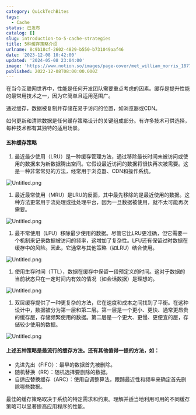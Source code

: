 ```yaml
---
category: QuickTechBites
tags:
  - Cache
status: 已发布
catalog: []
slug: introduction-to-5-cache-strategies
title: 5种缓存策略介绍
urlname: 8c9b18cf-2602-4829-b550-b731049aaf46
date: '2023-12-08 10:42:00'
updated: '2024-05-08 23:04:00'
image: 'https://www.notion.so/images/page-cover/met_william_morris_1877_willow.jpg'
published: 2022-12-08T08:00:00.000Z
---
```


在当今互联网世界中，性能是任何开发团队需要重点考虑的因素。缓存是提升性能的最常用技术之一，因为它简单且适用范围广。


通过缓存，数据被复制并存储在易于访问的位置，如浏览器或CDN。


如何更新和清除数据是任何缓存策略设计的关键组成部分。有许多技术可供选择，每种技术都有其独特的适用场景。


#### 五种缓存策略

1. 最近最少使用（LRU）是一种缓存管理方法，通过移除最长时间未被访问或使用的数据来为新数据腾出空间。它假设最近访问的数据将很快再次被需要。这是一种非常常见的方法，经常用于浏览器、CDN和操作系统。

![Untitled.png](https://prod-files-secure.s3.us-west-2.amazonaws.com/5d24fe63-e567-4804-86f9-9fdc62e13082/74494354-3dc7-4fc2-be3e-7e15913b3f24/Untitled.png?X-Amz-Algorithm=AWS4-HMAC-SHA256&X-Amz-Content-Sha256=UNSIGNED-PAYLOAD&X-Amz-Credential=ASIAZI2LB466VK3XBUVG%2F20250306%2Fus-west-2%2Fs3%2Faws4_request&X-Amz-Date=20250306T213437Z&X-Amz-Expires=3600&X-Amz-Security-Token=IQoJb3JpZ2luX2VjEOr%2F%2F%2F%2F%2F%2F%2F%2F%2F%2FwEaCXVzLXdlc3QtMiJIMEYCIQD%2FkejX9Ny7dM9SfAEz%2FYE%2FTbA92aesayLJTtKukEWhswIhAMDvvrCwMTxlqQQ6Nu%2F4XpLvWJbmXlnEElcaeozxlYnNKv8DCDMQABoMNjM3NDIzMTgzODA1IgzvM%2F%2FCnU6xQmVzpToq3AN0Qi9piezg3JDIfwbGqLtj%2FnpK8354HRrD0oo9CIul6Owe%2BVkpbSFnrN2wL43XJZ7GYpXZeFMRrgpCi36J6nYIdyCgFgmKFq%2FlQX74idKVgKFWUgRaQqUHgj3ifaW6ZZGPaUEkEdVOb7gin8%2FDLg4zRGA3CflilwWVB76kAhuXnGLw013ENUQaglSlHMBsLW35le6T8SpLqnOs%2BG3JqryIJ1Ggtw8jTEsFltjIZAZkDGBykBsi1M7P9%2FvLHT%2BJDTygttPFFRZzONaCatGczAFB6C1BRyPkdR9mYI3m11PJinw1ozplPLzUj0r9I%2FQq0pBZuxt%2BfGHni67I9V%2BV6bIi6oRfpk8ltyd90tIjAQWGGll%2FPtlKxfpNAyWmcIXPxKQcaq4a4%2FAYl5a9syaO2X7mBav%2BBBJbEi7yhAk%2BX9nLuBTNyTiwhnBMJcCowzULr5qLBAej3ujpU2DMRZ%2B8XvsPM1jKv6AkLqZAnQpq8FMICcWwFqM4iej%2BYH7J8k4zFcQQ%2FB1E127zbjMiLxtJPK4PWDjU%2FDjFJTaOfhR8aFGuhaxTAUIxf19FFGZtZDQcIMhSJHn%2BqO4u3PnGnCfls7Ax2lzlCEGyh5u0L23Ii%2BHJ8d1vOcJWIrA4npIVGzDuzKe%2BBjqkAdpPHMCUUsyNYmWcr0q%2Flp%2BfGuNoiGZ1FXu5lvqrQca3GzHlCwrRf8nI6Ty8XN0n1pYjBHQTyPhrMJI7dWFUJLawKSgyinZuZH7tSWMc5XB2oWfaC6EB%2FGymk5yOqEkluqjqdmOche%2B6ee%2FOzlCLTXSOUPgYah6nelL0sSDMBcxol0txzAt9eh4%2FQXvdnw1tQLSIy3IJC2hE5UoNUQKmq6MwuuNP&X-Amz-Signature=a82078abda0380d1c5acf1c9ba09fa1b599fe3feb30fcf6ec8967d916f674eb5&X-Amz-SignedHeaders=host&x-id=GetObject)

1. 最近最常使用（MRU）是LRU的反面，其中最先移除的是最近使用的数据。这种方法更常用于流处理或批处理平台，因为一旦数据被使用，就不太可能再次需要。

![Untitled.png](https://prod-files-secure.s3.us-west-2.amazonaws.com/5d24fe63-e567-4804-86f9-9fdc62e13082/9394e615-e149-4cd8-9a1b-e3c39cda8184/Untitled.png?X-Amz-Algorithm=AWS4-HMAC-SHA256&X-Amz-Content-Sha256=UNSIGNED-PAYLOAD&X-Amz-Credential=ASIAZI2LB466VK3XBUVG%2F20250306%2Fus-west-2%2Fs3%2Faws4_request&X-Amz-Date=20250306T213437Z&X-Amz-Expires=3600&X-Amz-Security-Token=IQoJb3JpZ2luX2VjEOr%2F%2F%2F%2F%2F%2F%2F%2F%2F%2FwEaCXVzLXdlc3QtMiJIMEYCIQD%2FkejX9Ny7dM9SfAEz%2FYE%2FTbA92aesayLJTtKukEWhswIhAMDvvrCwMTxlqQQ6Nu%2F4XpLvWJbmXlnEElcaeozxlYnNKv8DCDMQABoMNjM3NDIzMTgzODA1IgzvM%2F%2FCnU6xQmVzpToq3AN0Qi9piezg3JDIfwbGqLtj%2FnpK8354HRrD0oo9CIul6Owe%2BVkpbSFnrN2wL43XJZ7GYpXZeFMRrgpCi36J6nYIdyCgFgmKFq%2FlQX74idKVgKFWUgRaQqUHgj3ifaW6ZZGPaUEkEdVOb7gin8%2FDLg4zRGA3CflilwWVB76kAhuXnGLw013ENUQaglSlHMBsLW35le6T8SpLqnOs%2BG3JqryIJ1Ggtw8jTEsFltjIZAZkDGBykBsi1M7P9%2FvLHT%2BJDTygttPFFRZzONaCatGczAFB6C1BRyPkdR9mYI3m11PJinw1ozplPLzUj0r9I%2FQq0pBZuxt%2BfGHni67I9V%2BV6bIi6oRfpk8ltyd90tIjAQWGGll%2FPtlKxfpNAyWmcIXPxKQcaq4a4%2FAYl5a9syaO2X7mBav%2BBBJbEi7yhAk%2BX9nLuBTNyTiwhnBMJcCowzULr5qLBAej3ujpU2DMRZ%2B8XvsPM1jKv6AkLqZAnQpq8FMICcWwFqM4iej%2BYH7J8k4zFcQQ%2FB1E127zbjMiLxtJPK4PWDjU%2FDjFJTaOfhR8aFGuhaxTAUIxf19FFGZtZDQcIMhSJHn%2BqO4u3PnGnCfls7Ax2lzlCEGyh5u0L23Ii%2BHJ8d1vOcJWIrA4npIVGzDuzKe%2BBjqkAdpPHMCUUsyNYmWcr0q%2Flp%2BfGuNoiGZ1FXu5lvqrQca3GzHlCwrRf8nI6Ty8XN0n1pYjBHQTyPhrMJI7dWFUJLawKSgyinZuZH7tSWMc5XB2oWfaC6EB%2FGymk5yOqEkluqjqdmOche%2B6ee%2FOzlCLTXSOUPgYah6nelL0sSDMBcxol0txzAt9eh4%2FQXvdnw1tQLSIy3IJC2hE5UoNUQKmq6MwuuNP&X-Amz-Signature=ffa7ba8a4f6c7f778eeeaf8d0f901be4e47a10007ddfa428eca8b788ed6ec11b&X-Amz-SignedHeaders=host&x-id=GetObject)

1. 最不常使用（LFU）移除最少使用的数据。尽管它比LRU更准确，但它需要一个机制来记录数据被访问的频率，这增加了复杂性。LFU还有保留过时数据在缓存中的风险。因此，它通常与其他策略（如LRU）结合使用。

![Untitled.png](https://prod-files-secure.s3.us-west-2.amazonaws.com/5d24fe63-e567-4804-86f9-9fdc62e13082/ff489bb8-941e-4617-b208-e17020ed7ada/Untitled.png?X-Amz-Algorithm=AWS4-HMAC-SHA256&X-Amz-Content-Sha256=UNSIGNED-PAYLOAD&X-Amz-Credential=ASIAZI2LB466VK3XBUVG%2F20250306%2Fus-west-2%2Fs3%2Faws4_request&X-Amz-Date=20250306T213437Z&X-Amz-Expires=3600&X-Amz-Security-Token=IQoJb3JpZ2luX2VjEOr%2F%2F%2F%2F%2F%2F%2F%2F%2F%2FwEaCXVzLXdlc3QtMiJIMEYCIQD%2FkejX9Ny7dM9SfAEz%2FYE%2FTbA92aesayLJTtKukEWhswIhAMDvvrCwMTxlqQQ6Nu%2F4XpLvWJbmXlnEElcaeozxlYnNKv8DCDMQABoMNjM3NDIzMTgzODA1IgzvM%2F%2FCnU6xQmVzpToq3AN0Qi9piezg3JDIfwbGqLtj%2FnpK8354HRrD0oo9CIul6Owe%2BVkpbSFnrN2wL43XJZ7GYpXZeFMRrgpCi36J6nYIdyCgFgmKFq%2FlQX74idKVgKFWUgRaQqUHgj3ifaW6ZZGPaUEkEdVOb7gin8%2FDLg4zRGA3CflilwWVB76kAhuXnGLw013ENUQaglSlHMBsLW35le6T8SpLqnOs%2BG3JqryIJ1Ggtw8jTEsFltjIZAZkDGBykBsi1M7P9%2FvLHT%2BJDTygttPFFRZzONaCatGczAFB6C1BRyPkdR9mYI3m11PJinw1ozplPLzUj0r9I%2FQq0pBZuxt%2BfGHni67I9V%2BV6bIi6oRfpk8ltyd90tIjAQWGGll%2FPtlKxfpNAyWmcIXPxKQcaq4a4%2FAYl5a9syaO2X7mBav%2BBBJbEi7yhAk%2BX9nLuBTNyTiwhnBMJcCowzULr5qLBAej3ujpU2DMRZ%2B8XvsPM1jKv6AkLqZAnQpq8FMICcWwFqM4iej%2BYH7J8k4zFcQQ%2FB1E127zbjMiLxtJPK4PWDjU%2FDjFJTaOfhR8aFGuhaxTAUIxf19FFGZtZDQcIMhSJHn%2BqO4u3PnGnCfls7Ax2lzlCEGyh5u0L23Ii%2BHJ8d1vOcJWIrA4npIVGzDuzKe%2BBjqkAdpPHMCUUsyNYmWcr0q%2Flp%2BfGuNoiGZ1FXu5lvqrQca3GzHlCwrRf8nI6Ty8XN0n1pYjBHQTyPhrMJI7dWFUJLawKSgyinZuZH7tSWMc5XB2oWfaC6EB%2FGymk5yOqEkluqjqdmOche%2B6ee%2FOzlCLTXSOUPgYah6nelL0sSDMBcxol0txzAt9eh4%2FQXvdnw1tQLSIy3IJC2hE5UoNUQKmq6MwuuNP&X-Amz-Signature=407e80031243888975bc366112f041d79e782ae7cbd38ee89264a0c23ba83053&X-Amz-SignedHeaders=host&x-id=GetObject)

1. 使用生存时间（TTL），数据在缓存中保留一段预定义的时间。这对于数据的当前状态只在一定时间内有效的情况（如会话数据）是理想的。

![Untitled.png](https://prod-files-secure.s3.us-west-2.amazonaws.com/5d24fe63-e567-4804-86f9-9fdc62e13082/480ed8d3-f3c7-4a40-a9c6-4ca2e915c139/Untitled.png?X-Amz-Algorithm=AWS4-HMAC-SHA256&X-Amz-Content-Sha256=UNSIGNED-PAYLOAD&X-Amz-Credential=ASIAZI2LB466VK3XBUVG%2F20250306%2Fus-west-2%2Fs3%2Faws4_request&X-Amz-Date=20250306T213437Z&X-Amz-Expires=3600&X-Amz-Security-Token=IQoJb3JpZ2luX2VjEOr%2F%2F%2F%2F%2F%2F%2F%2F%2F%2FwEaCXVzLXdlc3QtMiJIMEYCIQD%2FkejX9Ny7dM9SfAEz%2FYE%2FTbA92aesayLJTtKukEWhswIhAMDvvrCwMTxlqQQ6Nu%2F4XpLvWJbmXlnEElcaeozxlYnNKv8DCDMQABoMNjM3NDIzMTgzODA1IgzvM%2F%2FCnU6xQmVzpToq3AN0Qi9piezg3JDIfwbGqLtj%2FnpK8354HRrD0oo9CIul6Owe%2BVkpbSFnrN2wL43XJZ7GYpXZeFMRrgpCi36J6nYIdyCgFgmKFq%2FlQX74idKVgKFWUgRaQqUHgj3ifaW6ZZGPaUEkEdVOb7gin8%2FDLg4zRGA3CflilwWVB76kAhuXnGLw013ENUQaglSlHMBsLW35le6T8SpLqnOs%2BG3JqryIJ1Ggtw8jTEsFltjIZAZkDGBykBsi1M7P9%2FvLHT%2BJDTygttPFFRZzONaCatGczAFB6C1BRyPkdR9mYI3m11PJinw1ozplPLzUj0r9I%2FQq0pBZuxt%2BfGHni67I9V%2BV6bIi6oRfpk8ltyd90tIjAQWGGll%2FPtlKxfpNAyWmcIXPxKQcaq4a4%2FAYl5a9syaO2X7mBav%2BBBJbEi7yhAk%2BX9nLuBTNyTiwhnBMJcCowzULr5qLBAej3ujpU2DMRZ%2B8XvsPM1jKv6AkLqZAnQpq8FMICcWwFqM4iej%2BYH7J8k4zFcQQ%2FB1E127zbjMiLxtJPK4PWDjU%2FDjFJTaOfhR8aFGuhaxTAUIxf19FFGZtZDQcIMhSJHn%2BqO4u3PnGnCfls7Ax2lzlCEGyh5u0L23Ii%2BHJ8d1vOcJWIrA4npIVGzDuzKe%2BBjqkAdpPHMCUUsyNYmWcr0q%2Flp%2BfGuNoiGZ1FXu5lvqrQca3GzHlCwrRf8nI6Ty8XN0n1pYjBHQTyPhrMJI7dWFUJLawKSgyinZuZH7tSWMc5XB2oWfaC6EB%2FGymk5yOqEkluqjqdmOche%2B6ee%2FOzlCLTXSOUPgYah6nelL0sSDMBcxol0txzAt9eh4%2FQXvdnw1tQLSIy3IJC2hE5UoNUQKmq6MwuuNP&X-Amz-Signature=41a964c716e883caee69841d67d0eeda6e7a3bd3e741eabf18ce211afca486f9&X-Amz-SignedHeaders=host&x-id=GetObject)

1. 双层缓存提供了一种更复杂的方法，它在速度和成本之间找到了平衡。在这种设计中，数据被分为第一层和第二层。第一层是一个更小、更快、通常更昂贵的缓存层，存储频繁使用的数据。第二层是一个更大、更慢、更便宜的层，存储较少使用的数据。

![Untitled.png](https://prod-files-secure.s3.us-west-2.amazonaws.com/5d24fe63-e567-4804-86f9-9fdc62e13082/35e68090-275d-4707-9e9a-ce86f000e9eb/Untitled.png?X-Amz-Algorithm=AWS4-HMAC-SHA256&X-Amz-Content-Sha256=UNSIGNED-PAYLOAD&X-Amz-Credential=ASIAZI2LB466VK3XBUVG%2F20250306%2Fus-west-2%2Fs3%2Faws4_request&X-Amz-Date=20250306T213437Z&X-Amz-Expires=3600&X-Amz-Security-Token=IQoJb3JpZ2luX2VjEOr%2F%2F%2F%2F%2F%2F%2F%2F%2F%2FwEaCXVzLXdlc3QtMiJIMEYCIQD%2FkejX9Ny7dM9SfAEz%2FYE%2FTbA92aesayLJTtKukEWhswIhAMDvvrCwMTxlqQQ6Nu%2F4XpLvWJbmXlnEElcaeozxlYnNKv8DCDMQABoMNjM3NDIzMTgzODA1IgzvM%2F%2FCnU6xQmVzpToq3AN0Qi9piezg3JDIfwbGqLtj%2FnpK8354HRrD0oo9CIul6Owe%2BVkpbSFnrN2wL43XJZ7GYpXZeFMRrgpCi36J6nYIdyCgFgmKFq%2FlQX74idKVgKFWUgRaQqUHgj3ifaW6ZZGPaUEkEdVOb7gin8%2FDLg4zRGA3CflilwWVB76kAhuXnGLw013ENUQaglSlHMBsLW35le6T8SpLqnOs%2BG3JqryIJ1Ggtw8jTEsFltjIZAZkDGBykBsi1M7P9%2FvLHT%2BJDTygttPFFRZzONaCatGczAFB6C1BRyPkdR9mYI3m11PJinw1ozplPLzUj0r9I%2FQq0pBZuxt%2BfGHni67I9V%2BV6bIi6oRfpk8ltyd90tIjAQWGGll%2FPtlKxfpNAyWmcIXPxKQcaq4a4%2FAYl5a9syaO2X7mBav%2BBBJbEi7yhAk%2BX9nLuBTNyTiwhnBMJcCowzULr5qLBAej3ujpU2DMRZ%2B8XvsPM1jKv6AkLqZAnQpq8FMICcWwFqM4iej%2BYH7J8k4zFcQQ%2FB1E127zbjMiLxtJPK4PWDjU%2FDjFJTaOfhR8aFGuhaxTAUIxf19FFGZtZDQcIMhSJHn%2BqO4u3PnGnCfls7Ax2lzlCEGyh5u0L23Ii%2BHJ8d1vOcJWIrA4npIVGzDuzKe%2BBjqkAdpPHMCUUsyNYmWcr0q%2Flp%2BfGuNoiGZ1FXu5lvqrQca3GzHlCwrRf8nI6Ty8XN0n1pYjBHQTyPhrMJI7dWFUJLawKSgyinZuZH7tSWMc5XB2oWfaC6EB%2FGymk5yOqEkluqjqdmOche%2B6ee%2FOzlCLTXSOUPgYah6nelL0sSDMBcxol0txzAt9eh4%2FQXvdnw1tQLSIy3IJC2hE5UoNUQKmq6MwuuNP&X-Amz-Signature=1023b0b04ed40f8af1bcb8e113f538da27aeeda6458df0317a7d7c9eafe03adb&X-Amz-SignedHeaders=host&x-id=GetObject)


#### 上述五种策略是最流行的缓存方法。还有其他值得一提的方法，如：

- 先进先出（FIFO）：最早的数据首先被删除。
- 随机替换（RR）：随机选择要删除的数据。
- 自适应替换缓存（ARC）：使用自调整算法，跟踪最近性和频率来确定首先删除哪些数据。

最佳的缓存策略取决于系统的特定需求和约束。理解并适当地利用可用的不同缓存策略可以显著提高应用程序的性能。

